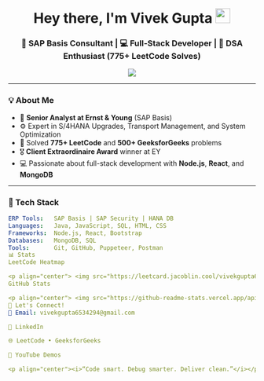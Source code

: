 <h1 align="center">
  Hey there, I'm Vivek Gupta <img src="https://media.giphy.com/media/hvRJCLFzcasrR4ia7z/giphy.gif" width="30"/>
</h1>
<h3 align="center">🚀 SAP Basis Consultant | 💻 Full-Stack Developer | 🎯 DSA Enthusiast (775+ LeetCode Solves)</h3>

<p align="center">
  <img src="https://readme-typing-svg.herokuapp.com?font=Fira+Code&size=24&pause=1000&center=true&vCenter=true&width=435&lines=Optimizing+SAP+landscapes...;Loving+tech+and+automation...;Always+learning,+always+coding."/>
</p>

---

### 💡 About Me

- 🔭 **Senior Analyst at Ernst & Young** (SAP Basis)
- ⚙️ Expert in S/4HANA Upgrades, Transport Management, and System Optimization
- 🧠 Solved **775+ LeetCode** and **500+ GeeksforGeeks** problems
- 🎖️ **Client Extraordinaire Award** winner at EY
- 💻 Passionate about full-stack development with **Node.js**, **React**, and **MongoDB**

---

### 🔧 Tech Stack

```yaml
ERP Tools:   SAP Basis | SAP Security | HANA DB
Languages:   Java, JavaScript, SQL, HTML, CSS
Frameworks:  Node.js, React, Bootstrap
Databases:   MongoDB, SQL
Tools:       Git, GitHub, Puppeteer, Postman
📊 Stats
LeetCode Heatmap

<p align="center"> <img src="https://leetcard.jacoblin.cool/vivekgupta6534294?theme=dark&font=Karla&ext=heatmap" alt="LeetCode Stats Heatmap" /> </p>
GitHub Stats

<p align="center"> <img src="https://github-readme-stats.vercel.app/api?username=vivekgupta6534294&show_icons=true&theme=tokyonight" alt="GitHub stats" /> </p> <p align="center"> <img src="https://github-readme-stats.vercel.app/api/top-langs/?username=vivekgupta6534294&layout=compact&theme=tokyonight" alt="Top Languages" /> </p>
🔗 Let's Connect!
📧 Email: vivekgupta6534294@gmail.com

💼 LinkedIn

🌐 LeetCode • GeeksforGeeks

🎥 YouTube Demos

<p align="center"><i>“Code smart. Debug smarter. Deliver clean.”</i></p> ```
